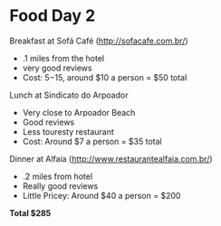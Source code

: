 # Food Day 2
Breakfast at Sofá Café (http://sofacafe.com.br/)
* .1 miles from the hotel
* very good reviews 
* Cost: $5-$15, around $10 a person = $50 total

Lunch at Sindicato do Arpoador
* Very close to Arpoador Beach
* Good reviews
* Less touresty restaurant 
* Cost: Around $7 a person = $35 total

Dinner at Alfaia (http://www.restaurantealfaia.com.br/)
* .2 miles from hotel
* Really good reviews
* Little Pricey: Around $40 a person = $200

**Total $285**
